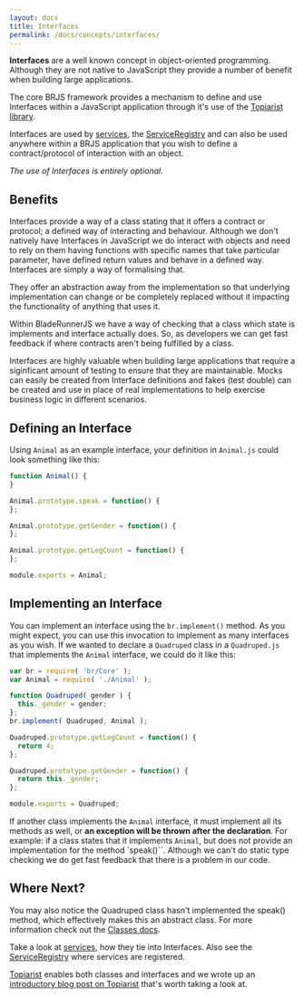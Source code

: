 ```yaml
---
layout: docs
title: Interfaces
permalink: /docs/concepts/interfaces/
---
```


**Interfaces** are a well known concept in object-oriented programming. Although they are not native to JavaScript they provide a number of benefit when building large applications.

The core BRJS framework provides a mechanism to define and use Interfaces within a JavaScript application through it's use of the [Topiarist library](https://github.com/BladeRunnerJS/topiarist).

Interfaces are used by [services](/docs/concepts/services/), the [ServiceRegistry](/docs/concepts/service_registry) and can also be used anywhere within a BRJS application that you wish to define a contract/protocol of interaction with an object.

*The use of Interfaces is entirely optional.*

## Benefits

Interfaces provide a way of a class stating that it offers a contract or protocol; a defined way of interacting and behaviour. Although we don't natively have Interfaces in JavaScript we do interact with objects and need to rely on them having functions with specific names that take particular parameter, have defined return values and behave in a defined way. Interfaces are simply a way of formalising that.

They offer an abstraction away from the implementation so that underlying implementation can change or be completely replaced without it impacting the functionality of anything that uses it.

Within BladeRunnerJS we have a way of checking that a class which state is implements and interface actually does. So, as developers we can get fast feedback if where contracts aren't being fulfilled by a class.

Interfaces are highly valuable when building large applications that require a siginficant amount of testing to ensure that they are maintainable. Mocks can easily be created from Interface definitions and fakes (test double) can be created and use in place of real implementations to help exercise business logic in different scenarios.

## Defining an Interface

Using `Animal` as an example interface, your definition in `Animal.js` could look something like this:

```js
function Animal() {
}

Animal.prototype.speak = function() {
};

Animal.prototype.getGender = function() {
};

Animal.prototype.getLegCount = function() {
};

module.exports = Animal;
```

## Implementing an Interface

You can implement an interface using the `br.implement()` method. As you might expect, you can use this invocation to implement as many interfaces as you wish. If we wanted to declare a `Quadruped` class in a `Quadruped.js` that implements the `Animal` interface, we could do it like this:

```js
var br = require( 'br/Core' );
var Animal = require( './Animal' );

function Quadruped( gender ) {
  this._gender = gender;
};
br.implement( Quadruped, Animal );

Quadruped.prototype.getLegCount = function() {
  return 4;
};

Quadruped.prototype.getGender = function() {
  return this._gender;
};

module.exports = Quadruped;
```

If another class implements the `Animal` interface, it must implement all its methods as well, or **an exception will be thrown after the declaration**. For example: if a class states that it implements `Animal`, but does not provide an implementation for the method `speak()``. Although we can't do static type checking we do get fast feedback that there is a problem in our code.

## Where Next?

You may also notice the Quadruped class hasn't implemented the speak() method, which effectively makes this an abstract class. For more information check out the [Classes docs](/docs/concepts/classes).

Take a look at [services](/docs/concepts/services/), how they tie into Interfaces. Also see the [ServiceRegistry](/docs/concepts/service_registry) where services are registered.

[Topiarist](https://github.com/BladeRunnerJS/topiarist) enables both classes and interfaces and we wrote up an [introductory blog post on Topiarist](http://bladerunnerjs.org/blog/topiarist/) that's worth taking a look at.
